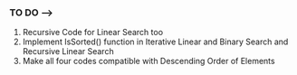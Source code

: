 ### TO DO --> ###

1) Recursive Code for Linear Search too
2) Implement IsSorted() function in Iterative Linear and Binary Search and Recursive Linear Search
3) Make all four codes compatible with Descending Order of Elements
